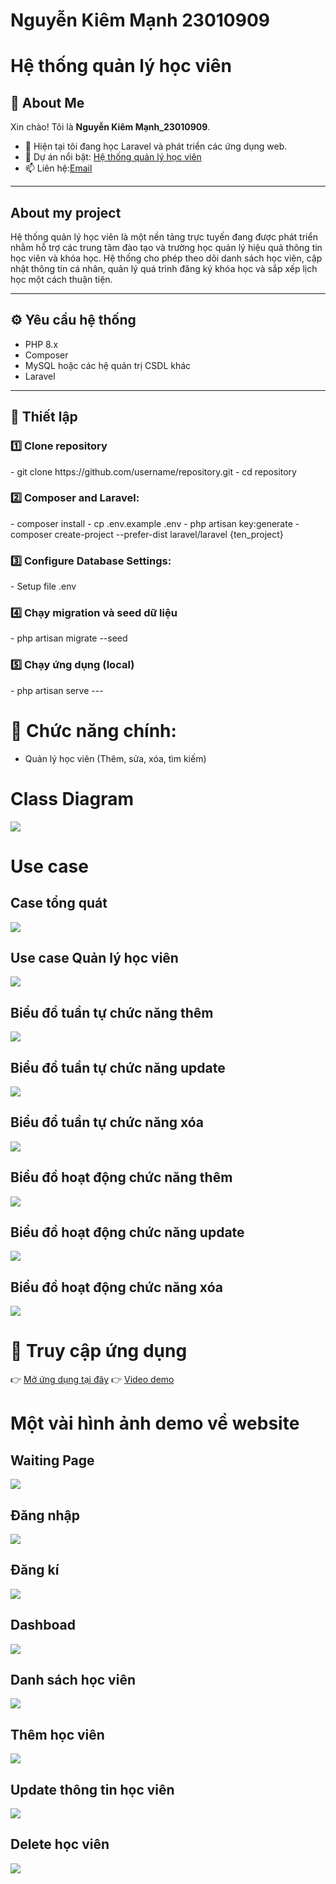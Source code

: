 # Nguyễn Kiêm Mạnh 23010909  
# Hệ thống quản lý học viên 

## 👋 About Me  
Xin chào! Tôi là **Nguyễn Kiêm Mạnh_23010909**.
- 🌱 Hiện tại tôi đang học Laravel và phát triển các ứng dụng web.  
- 🚀 Dự án nổi bật: [Hệ thống quản lý học viên](https://github.com/lionelmahn/ObjectQLhocvien/)  
- 📫 Liên hệ:[Email](23010909@st.phenikaa-uni.edu.vn)  

---

## About my project
  Hệ thống quản lý học viên là một nền tảng trực tuyến đang được phát triển nhằm hỗ trợ các trung tâm đào tạo và trường học quản lý hiệu quả thông tin học viên và khóa học. Hệ thống cho phép theo dõi danh sách học viên, cập nhật thông tin cá nhân, quản lý quá trình đăng ký khóa học và sắp xếp lịch học một cách thuận tiện.

---

## ⚙️ Yêu cầu hệ thống  
- PHP 8.x  
- Composer  
- MySQL hoặc các hệ quản trị CSDL khác  
- Laravel  

---

<h2>🚀 Thiết lập</h2>
<h3>1️⃣ Clone repository</h2>
- git clone https://github.com/username/repository.git
- cd repository
<h3>2️⃣ Composer and Laravel:</h3>
- composer install
- cp .env.example .env
- php artisan key:generate
- composer create-project --prefer-dist laravel/laravel {ten_project}
<h3>3️⃣ Configure Database Settings:</h3>
- Setup file .env
<h3>4️⃣ Chạy migration và seed dữ liệu</h3>
- php artisan migrate --seed
<h3>5️⃣ Chạy ứng dụng (local)</h3>
- php artisan serve
---


# 🎯 Chức năng chính:
- Quản lý học viên (Thêm, sửa, xóa, tìm kiếm)
<h1>Class Diagram</h1>
<img src="case/diagram.png">
<h1>Use case</h1>
<h2>Case tổng quát</h2> 
<img src='case/casetq.png'>
<h2>Use case Quản lý học viên</h2>
<img src='case/caseqlhv.png'>
<h2>Biểu đồ tuần tự chức năng thêm</h2>
<img src='case/bieudotuantuchucnangthem.png'>
<h2>Biểu đồ tuần tự chức năng update</h2>
<img src='case/bieudotuantuchucnangcapnhat.png'>
<h2>Biểu đổ tuần tự chức năng xóa</h2>
<img src='case/bieudotuantuchucnangxoa.png'>
<h2>Biểu đồ hoạt động chức năng thêm</h2>
<img src='case/bieudohoatdongchucnangthem.png'>
<h2>Biểu đồ hoạt động chức năng update</h2>
<img src='case/bieudohoatdongchucnangcapnhat.png'>
<h2>Biểu đồ hoạt động chức năng xóa</h2>
<img src='case/bieudohoatdongchucnangxoa.png'>

# 🔗 Truy cập ứng dụng
👉 [Mở ứng dụng tại đây](https://symmetrical-umbrella-7vvp4rp5x456hr7rr-8000.app.github.dev/)
👉 [Video demo](https://youtu.be/rjqEwdQFVdA)
# Một vài hình ảnh demo về website
<h2>Waiting Page</h2>
<img src="case/wtpage.png">
<h2>Đăng nhập</h2>
<img src="case/login.png">
<h2>Đăng kí</h2>
<img src="case/register.png">
<h2>Dashboad</h2>
<img src="case/dashboard.png">
<h2>Danh sách học viên</h2>
<img src="case/listhv.png">
<h2>Thêm học viên</h2>
<img src="case/addhv.png">
<h2>Update thông tin học viên</h2>
<img src="case/updatehv.png">
<h2>Delete học viên</h2>
<img src="case/deletehv.png">







